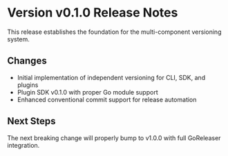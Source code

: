 # Version v0.1.0 Release Notes

This release establishes the foundation for the multi-component versioning system.

## Changes
- Initial implementation of independent versioning for CLI, SDK, and plugins
- Plugin SDK v0.1.0 with proper Go module support  
- Enhanced conventional commit support for release automation

## Next Steps
The next breaking change will properly bump to v1.0.0 with full GoReleaser integration.
